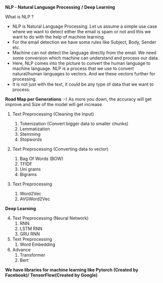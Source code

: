 **NLP - Natural Language Processing**
**/** **Deep Learning**

What is NLP ?

- NLP is Natural Language Processing. Let us assume a simple use case where we want to detect either the email is spam
  or not and this we want to do with the help of machine learning.
- For the email detection we have some rules like Subject, Body, Sender etc.
- Machine can not detect the language directly from the email. We need some conversion which machine can understand and
  process our data.
- Here, NLP comes into the picture to convert the human language to machine language. NLP is a process that we use to
  convert natural/human languages to vectors. And we these vectors further for processing.
- It is not just with the text, it could be any type of data that we want to process.

**Road Map per Generations**
:-)  As more you down, the accuracy will get improve and Size of the model will get increase.

1. Text Preprocessing (Cleaning the Input)
    1. Tokenization (Convert bigger data to smaller chunks)
    2. Lemmatization
    3. Stemming
    4. Stopwords

2. Text Preprocessing (Converting data to vector)
    1. Bag Of Words (BOW)
    2. TFIDF
    3. Uni grams
    4. Bigrams

3. Text Preprocessing
    1. Word2Vec
    2. AVGWord2Vec

**Deep Learning**

4. Text Preprocessing (Neural Network)
    1. RNN
    2. LSTM RNN
    3. GRU RNN
5. Text Preprocessing
    1. Word Embedding
6. Advance
    1. Transformer
    2. Bert

**We have libraries for machine learning like Pytorch (Created by Facebook)/ TensorFlow(Created by Google)**